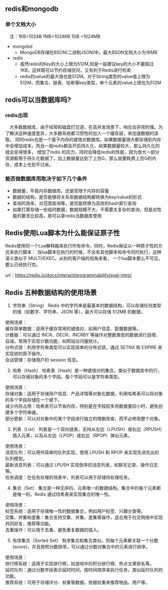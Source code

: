 ## redis和mongodb
### 单个文档大小
&ensp;&ensp;注：1KB=1024B 1MB=1024KB 1GB =1024MB
- mongobd
  + MongoDB存储在BSON(二进制JSON)中，最大BSON文档大小为16MB
- redis
  + 虽然redis的Key的大小上限为512M,但是一般建议key的大小不要超过1KB，这样既可以节约存储空间，又有利于Redis进行检索
  + redis的value的最大值也是512M。对于String类型的value值上限为512M，而集合、链表、哈希等key类型，单个元素的value上限也为512M

## redis可以当数据库吗?
### redis出现
&ensp;&ensp;大多数数据库，由于经常和磁盘打交道，在高并发场景下，响应会非常的慢。为了解决这种速度差异，大多数系统都习惯性的加入一个缓存层，来加速数据的读取。
同时redis也是一个基于内存的键值对数据库。如果数据量很大都存储到内存中会增加成本，而且一般redis都会开启持久化，如果数据量较大，那么持久化的就会变得很多，
增加了redis 的压力，同时会降低redis的性能，因为很大一部分资源都用于持久化数据了。加上数据量达到了上百G，那么就要耗费上百G的内存，成本上也划不过来。

### 能否做数据库用取决于如下几个条件
- 数据量，毕竟内存数据库，还是受限于内存的容量
- 数据的结构，是否能够将关系型数据结构都转换为key/value的形式
- 查询的效率，对范围查询等，是否能转换为高效的hash索引查询
- 如果打算存储一些临时数据，数据规模不大，不需要太复杂的查询，但是对性能的要求比较高，那可以拿redis当数据库使用


## Redis使用Lua脚本为什么能保证原子性

Redis使用同一个Lua解释器来执行所有命令，同时，Redis保证以一种原子性的方式来执行脚本：
当lua脚本在执行的时候，不会有其他脚本和命令同时执行，这种语义类似于 MULTI/EXEC。从别的客户端的视角来看，
一个lua脚本要么不可见，要么已经执行完。

url：https://redis.io/docs/interact/programmability/eval-intro/

## Redis 五种数据结构的使用场景

1. 字符串（String）
   Redis 中的字符串是最基本的数据结构，可以存储任何类型的值（如数字、字符串、JSON 等），最大可以存储 512MB 的数据。  

  使用场景：  
  缓存简单数据：适用于缓存常用的键值对，如用户信息、配置数据等。  
  计数器：可以通过 INCR、DECR、INCRBY 等操作对整数类型的数据进行自增、自减，常用于实现计数功能，如网站访问量统计。  
  分布式锁：利用字符串类型可以实现简单的分布式锁，通过 SETNX 和 EXPIRE 来实现锁的原子操作。  
  会话管理：存储用户的 session 信息。  

2. 哈希（Hash）
  哈希表（Hash）是一种键值对的集合，类似于数据库中的行，可以存储对象的多个字段。每个字段可以是字符串类型。  
 
  使用场景：  
  存储对象：适用于存储用户信息、产品详情等对象化数据，利用哈希表可以将对象的多个字段存储在一个键下。  
  减少内存占用：哈希表可以节省内存，特别是在字段较多但数据量较小时，避免创建多个字符串键。  
  部分更新：可以对对象中的某个字段进行独立的增删改查，而不必修改整个对象。  

3. 列表（List）
  列表是一个双向链表，支持从左边（LPUSH）或右边（RPUSH）插入元素，以及从左边（LPOP）或右边（RPOP）弹出元素。    

  使用场景：  
  消息队列：可以用作简单的队列实现，使用 LPUSH 和 RPOP 来实现先进先出的队列模型。  
  最新消息列表：可以通过 LPUSH 实现倒序的消息列表，如聊天记录、操作日志等。  
  任务调度：在任务处理的场景中，列表可以用于存储待处理任务。  

4. 集合（Set）
  集合是一种无序的、元素唯一的数据结构。集合中的每个元素都是唯一的，Redis 通过哈希表来实现集合的唯一性。  

  使用场景：  
  标签系统：适用于存储唯一性的数据集合，例如用户标签、兴趣分类等。  
  交集、并集和差集：集合支持交集、并集、差集等操作，适合用于社交网络中实现共同好友、推荐等功能。  
  去重操作：可以用于去重，避免重复数据的插入。  

5. 有序集合（Sorted Set）
  有序集合和集合类似，但每个元素都关联一个分数 (score)，并且按照分数排序。可以通过分数对集合中的元素进行排序。  

  使用场景：  
  排行榜系统：适用于实现排行榜，如游戏中的积分排行榜、热点文章排名等。  
  延时队列：通过分数字段表示延时时间，按时间顺序来执行任务，类似延时队列的功能。  
  推荐系统：可用于存储评分、权重等数据，依据权重来推荐物品、用户等。  
